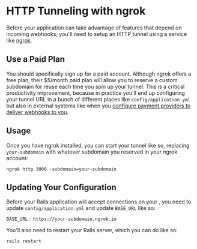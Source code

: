 # HTTP Tunneling with ngrok

Before your application can take advantage of features that depend on incoming webhooks, you'll need to setup an HTTP tunnel using a service like [ngrok](https://ngrok.com).

## Use a Paid Plan

You should specifically sign up for a paid account. Although ngrok offers a free plan, their $5/month paid plan will allow you to reserve a custom subdomain for reuse each time you spin up your tunnel. This is a critical productivity improvement, because in practice you'll end up configuring your tunnel URL in a bunch of different places like `config/application.yml` but also in external systems like when you [configure payment providers to deliver webhooks to you](docs/billing/stripe.md).

## Usage

Once you have ngrok installed, you can start your tunnel like so, replacing `your-subdomain` with whatever subdomain you reserved in your ngrok account:

```
ngrok http 3000 -subdomain=your-subdomain
```

## Updating Your Configuration

Before your Rails application will accept connections on your , you need to update `config/application.yml` and update `BASE_URL` like so:

```
BASE_URL: https://your-subdomain.ngrok.io
```

You'll also need to restart your Rails server, which you can do like so:

```
rails restart
```
